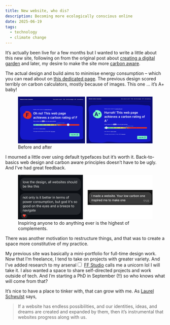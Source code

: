 ```yaml
---
title: New website, who dis? 
description: Becoming more ecologically conscious online
date: 2025-06-19
tags:
  - technology
  - climate change
---
```


It’s actually been live for a few months but I wanted to write a little about this new site, following on from the original post about [creating a digital garden](/digital-garden/making-a-tiny-digital-garden) and later, my desire to make the site more [carbon aware](/digital-garden/design-climate-change). 

The actual design and build aims to minimise energy consumption – which you can read about on [this dedicated page](/carbon-aware-web/). The previous design scored terribly on carbon calculators, mostly because of images. This one ... it’s A+ baby! 

<figure>
  <img loading="lazy" src="/images/digital-garden/carbon-before-after.webp" alt="Carbon web calculator showing rating F rating A+">
  <figcaption class="small-text">Before and after</figcaption>
</figure>

I mourned a little over using default typefaces but it’s worth it. Back-to-basics web design and carbon aware principles doesn’t have to be ugly. And I’ve had great feedback. 

<figure>
  <img loading="lazy" src="/images/digital-garden/feedback.webp" alt="Two text screenshots. The first one says: ‘love the design, all websites should be like this not only is it better in terms of power consumption, but god it’s so good on the eyes and a breeze to navigate’ the second says ‘I made a website. Your low carbon one inspired me to make one’">
  <figcaption class="small-text">Inspiring anyone to do anything ever is the highest of complements. 
</figcaption>
</figure>



There was another motivation to restructure things, and that was to create a space more constitutive of my practice. 

My previous site was basically a mini-portfolio for full-time design work. Now that I’m freelance, I tend to take on projects with greater variety. And I've added research to my arsenal<label for="sn-unicorn" class="margin-toggle sidenote-number"></label><input type="checkbox" id="sn-unicorn" class="margin-toggle"/>
<span class="sidenote"><a href="https://www.ff.studio">FF Studio</a> calls me a unicorn lol I will take it</span>. I also wanted a space to share self-directed projects and work outside of tech. And I’m starting a PhD in September (!!) so who knows what will come from that? 

It’s nice to have a place to tinker with, that can grow with me. As [Laurel Schwulst](https://thecreativeindependent.com/essays/laurel-schwulst-my-website-is-a-shifting-house-next-to-a-river-of-knowledge-what-could-yours-be/) says, 

> If a website has endless possibilities, and our identities, ideas, and dreams are created and expanded by them, then it’s instrumental that websites progress along with us.
